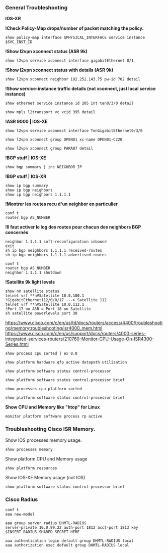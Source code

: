 ### General Troubleshooting
**IOS-XR**

**!Check Policy-Map drops/number of packet matching the policy.**

```
show policy-map interface $PHYSICAL_INTERFACE service instance $SVC_INST_ID
```

**!Show l2vpn xconnect status (ASR 9k)**

```
show l2vpn service xconnect interface gigabitEthernet 0/1
```

**!Show l2vpn xconnect status with details (ASR 9k)**

```
show l2vpn xconnect neighbor 192.252.143.75 pw-id 702 detail
```

**!Show service-instance traffic details (not xconnect, just local service instance)**

```
show ethernet service instance id 205 int ten0/3/0 detail
```

```
show mpls l2transport vc vcid 395 detail
```


**!ASR 9000 | IOS-XE**

```
show l2vpn service xconnect interface TenGigabitEthernet0/3/0
```

```
show l2vpn xconnect group OPEN01 xc-name OPEN01-C220
```

```
show l2vpn xconnect group PARA07 detail
```

**!BGP stuff | IOS-XE**

```
show bgp summary | inc NEIGHBOR_IP
```
**!BGP stuff | IOS-XR**
```
show ip bgp summary
show ip bgp neighbors
show ip bgp neighbors 1.1.1.1
```

**!Montrer les routes recu d'un neighbor en particulier**
```
conf t
router bgp AS_NUMBER
```
**!Il faut activer le log des routes pour chacun des neighbors BGP concernés**
```
neighbor 1.1.1.1 soft-reconfiguration inbound
exit
sh ip bgp neighbors 1.1.1.1 received-routes
sh ip bgp neighbors 1.1.1.1 advertised-routes
```

```
conf t
router bgp AS_NUMBER
neighbor 1.1.1.1 shutdown
```

**!Satellite 9k light levels**
```
show nV satellite status
telnet vrf **nVSatellite 10.0.100.1
!GigabitEthernet112/0/0/17 ---> Satellite 112
telnet vrf **nVSatellite 10.0.112.1
!Port 17 on ASR = Port 18 on Satellite
sh satellite powerlevels port 30
```

<https://www.cisco.com/c/en/us/td/docs/routers/access/4400/troubleshooting/memorytroubleshooting/isr4000_mem.html>
<https://www.cisco.com/c/en/us/support/docs/routers/4000-series-integrated-services-routers/210760-Monitor-CPU-Usage-On-ISR4300-Series.html>
```
show process cpu sorted | ex 0.0
```
```
show platform hardware qfp active datapath utilization
```
```
show platform software status control-processor
```
```
show platform software status control-processor brief
```
```
show processes cpu platform sorted
```
```
show platform software status control-processor brief
```
**Show CPU and Memory like "htop" for Linux**
```
monitor platform software process rp active
```

### Troubleshooting Cisco ISR Memory.

Show IOS processes memory usage.
```
show processes memory
```

Show platform CPU and Memory usage
```
show platform resources
```

Show IOS-XE Memory usage (not IOS)
```
show platform software status control-processor brief
```

### Cisco Radius

```
conf t
aaa new-model

aaa group server radius DHMTL-RADIUS
server-private 10.0.99.22 auth-port 1812 acct-port 1813 key $INSERT_RADIUS_SHARED_SECRET_HERE

aaa authentication login default group DHMTL-RADIUS local
aaa authorization exec default group DHMTL-RADIUS local
```
